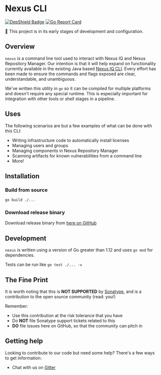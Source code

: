 # Nexus CLI

[![DepShield Badge](https://depshield.sonatype.org/badges/sonatype-nexus-community/nexus-cli/depshield.svg)](https://depshield.github.io)
[![Go Report Card](https://goreportcard.com/badge/github.com/sonatype-nexus-community/nexus-cli)](https://goreportcard.com/report/github.com/sonatype-nexus-community/nexus-cli)

:round_pushpin: This project is in its early stages of development and configuration.

## Overview

`nexus` is a command line tool used to interact with Nexus IQ and Nexus Repository Manager. Our intention is that it will help expand on functionality currently available in the existing Java based [Nexus IQ CLI](https://help.sonatype.com/integrations/nexus-iq-cli). Every effort has been made to ensure the commands and flags exposed are clear, understandable, and unambiguous.

We've written this utility in `go` so it can be compiled for multiple platforms and doesn't require any special runtime. This is especially important for integration with other tools or shell stages in a pipeline.

## Uses

The following scenarios are but a few examples of what can be done with this CLI:

- Writing infrastructure code to automatically install licenses
- Managing users and groups
- Managing components in Nexus Repository Manager
- Scanning artifacts for known vulnerabilities from a command line
- More!

## Installation

### Build from source

```sh
go build ./...
```

### Download release binary

Download release binary from [here on GitHub](https://github.com/sonatype-nexus-community/nexus-cli/releases)

## Development

`nexus` is written using a version of Go greater than 1.12 and uses `go mod` for dependencies.

Tests can be run like `go test ./... -v`

## The Fine Print

It is worth noting that this is **NOT SUPPORTED** by [Sonatype](//www.sonatype.com), and is a contribution to the open source community (read: you!)

Remember:

- Use this contribution at the risk tolerance that you have
- Do **NOT** file Sonatype support tickets related to this
- **DO** file issues here on GitHub, so that the community can pitch in

## Getting help

Looking to contribute to our code but need some help? There's a few ways to get information:

- Chat with us on [Gitter](https://gitter.im/sonatype/nexus-developers)
